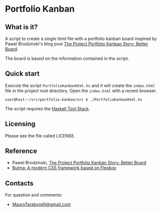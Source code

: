 Portfolio Kanban
================

What is it?
-----------
A script to create a single html file with a portfolio kanban board inspired by Pawel Brodzinski's blog post
[The Project Portfolio Kanban Story: Better Board](http://brodzinski.com/2012/05/project-portfolio-kanban-better-board.html).

The board is based on the information contained in the script.

Quick start
-----------
Execute the script `PortfolioKanbanHtml.hs` and it will create the `index.html` file in the project root directory. Open the `index.html` with a recent browser.

    user@host:~/src/portfolio-kanban/src $ ./PortfolioKanbanHtml.hs

The script requires the [Haskell Tool Stack](https://docs.haskellstack.org/en/stable/README/).

Licensing
---------
Please see the file called LICENSE.

Reference
---------

- Pawel Brodzinski, [The Project Portfolio Kanban Story: Better Board](http://brodzinski.com/2012/05/project-portfolio-kanban-better-board.html)
- [Bulma: A modern CSS framework based on Flexbox](http://bulma.io/)

Contacts
--------
For question and comments:

- [MauroTaraborelli@gmail.com](mailto:MauroTaraborelli@gmail.com)
